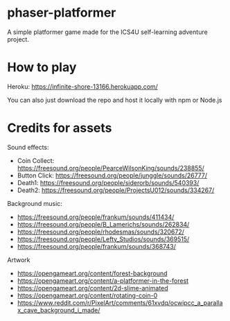 # phaser-platformer

A simple platformer game made for the ICS4U self-learning adventure project.

# How to play

Heroku: https://infinite-shore-13166.herokuapp.com/

You can also just download the repo and host it locally with npm or Node.js

# Credits for assets

Sound effects:
* Coin Collect: https://freesound.org/people/PearceWilsonKing/sounds/238855/ 
* Button Click: https://freesound.org/people/junggle/sounds/26777/ 
* Death1: https://freesound.org/people/siderorb/sounds/540393/ 
* Death2: https://freesound.org/people/ProjectsU012/sounds/334267/ 

Background music:
* https://freesound.org/people/frankum/sounds/411434/ 
* https://freesound.org/people/B_Lamerichs/sounds/262834/ 
* https://freesound.org/people/rhodesmas/sounds/320672/ 
* https://freesound.org/people/Lefty_Studios/sounds/369515/ 
* https://freesound.org/people/frankum/sounds/368743/ 

Artwork
* https://opengameart.org/content/forest-background 
* https://opengameart.org/content/a-platformer-in-the-forest 
* https://opengameart.org/content/2d-slime-animated 
* https://opengameart.org/content/rotating-coin-0
* https://www.reddit.com/r/PixelArt/comments/61xvdq/ocwipcc_a_parallax_cave_background_i_made/
